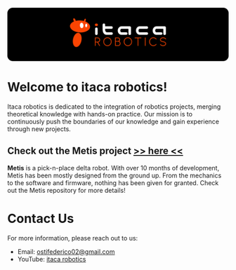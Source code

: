 ![logo](/logo/logo_1_dark.png)


# Welcome to itaca robotics!
Itaca robotics is dedicated to the integration of robotics projects, merging theoretical knowledge with hands-on practice. Our mission is to continuously push the boundaries of our knowledge and gain experience through new projects.



## Check out the Metis project [>> here <<](https://github.com/itacarobotics/Metis)

<!-- ![banner_metis](/logo/banner_metis.png) -->

**Metis** is a pick-n-place delta robot. With over 10 months of development, Metis has been mostly designed from the ground up. From the mechanics to the software and firmware, nothing has been given for granted. Check out the Metis repository for more details!



#  Contact Us
For more information, please reach out to us:
- Email: [ostifederico02@gmail.com](mailto:ostifederico02@gmail.com)
- YouTube: [itaca robotics](https://www.youtube.com/channel/UCZBthnqJWC6FefQW3D71Wpg)